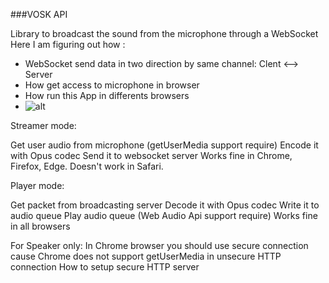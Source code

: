 ###VOSK API 

Library to broadcast the sound from the microphone through a WebSocket
Here I am figuring out how :
- WebSocket send data in two direction by same channel: Clent <--> Server
- How get access to microphone in browser
- How run this App in differents browsers
- ![alt](https://media.discordapp.net/attachments/870246639565148190/875329685930795058/unknown.png?width=1440&height=581)

Streamer mode:

Get user audio from microphone (getUserMedia support require)
Encode it with Opus codec
Send it to websocket server
Works fine in Chrome, Firefox, Edge. Doesn't work in Safari.

Player mode:

Get packet from broadcasting server
Decode it with Opus codec
Write it to audio queue
Play audio queue (Web Audio Api support require)
Works fine in all browsers

For Speaker only: In Chrome browser you should use secure connection cause Chrome does not support getUserMedia in unsecure HTTP connection
How to setup secure HTTP server
